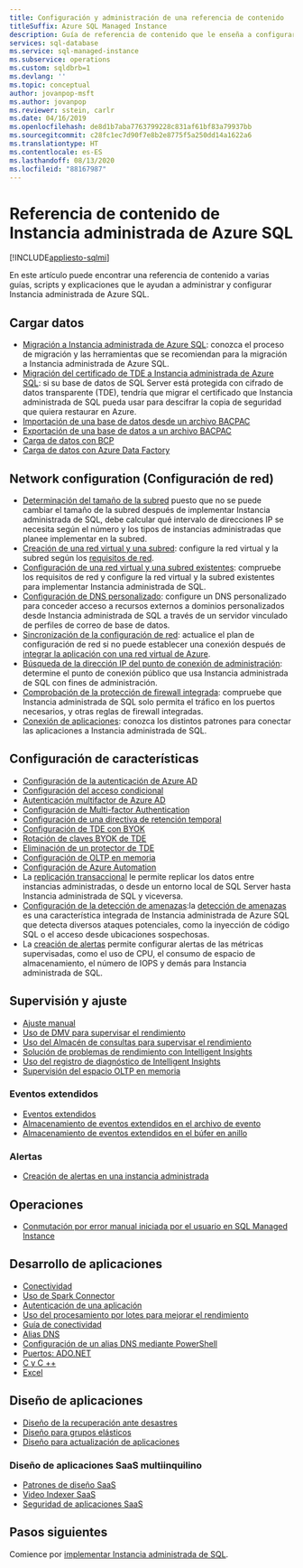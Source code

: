 ```yaml
---
title: Configuración y administración de una referencia de contenido
titleSuffix: Azure SQL Managed Instance
description: Guía de referencia de contenido que le enseña a configurar y administrar Instancia administrada de Azure SQL.
services: sql-database
ms.service: sql-managed-instance
ms.subservice: operations
ms.custom: sqldbrb=1
ms.devlang: ''
ms.topic: conceptual
author: jovanpop-msft
ms.author: jovanpop
ms.reviewer: sstein, carlr
ms.date: 04/16/2019
ms.openlocfilehash: de8d1b7aba7763799228c831af61bf83a79937bb
ms.sourcegitcommit: c28fc1ec7d90f7e8b2e8775f5a250dd14a1622a6
ms.translationtype: HT
ms.contentlocale: es-ES
ms.lasthandoff: 08/13/2020
ms.locfileid: "88167987"
---
```

# <a name="azure-sql-managed-instance-content-reference"></a>Referencia de contenido de Instancia administrada de Azure SQL
[!INCLUDE[appliesto-sqlmi](../includes/appliesto-sqlmi.md)]

En este artículo puede encontrar una referencia de contenido a varias guías, scripts y explicaciones que le ayudan a administrar y configurar Instancia administrada de Azure SQL.

## <a name="load-data"></a>Cargar datos

- [Migración a Instancia administrada de Azure SQL](migrate-to-instance-from-sql-server.md): conozca el proceso de migración y las herramientas que se recomiendan para la migración a Instancia administrada de Azure SQL.
- [Migración del certificado de TDE a Instancia administrada de Azure SQL](tde-certificate-migrate.md): si su base de datos de SQL Server está protegida con cifrado de datos transparente (TDE), tendría que migrar el certificado que Instancia administrada de SQL pueda usar para descifrar la copia de seguridad que quiera restaurar en Azure.
- [Importación de una base de datos desde un archivo BACPAC](../database/database-import.md)
- [Exportación de una base de datos a un archivo BACPAC](../database/database-export.md)
- [Carga de datos con BCP](../load-from-csv-with-bcp.md)
- [Carga de datos con Azure Data Factory](../../data-factory/connector-azure-sql-database.md?toc=/azure/sql-database/toc.json)

## <a name="network-configuration"></a>Network configuration (Configuración de red)

- [Determinación del tamaño de la subred](vnet-subnet-determine-size.md) puesto que no se puede cambiar el tamaño de la subred después de implementar Instancia administrada de SQL, debe calcular qué intervalo de direcciones IP se necesita según el número y los tipos de instancias administradas que planee implementar en la subred. 
- [Creación de una red virtual y una subred](virtual-network-subnet-create-arm-template.md): configure la red virtual y la subred según los [requisitos de red](connectivity-architecture-overview.md#network-requirements). 
- [Configuración de una red virtual y una subred existentes](vnet-existing-add-subnet.md): compruebe los requisitos de red y configure la red virtual y la subred existentes para implementar Instancia administrada de SQL. 
- [Configuración de DNS personalizado](custom-dns-configure.md): configure un DNS personalizado para conceder acceso a recursos externos a dominios personalizados desde Instancia administrada de SQL a través de un servidor vinculado de perfiles de correo de base de datos. 
- [Sincronización de la configuración de red](azure-app-sync-network-configuration.md): actualice el plan de configuración de red si no puede establecer una conexión después de [integrar la aplicación con una red virtual de Azure](../../app-service/web-sites-integrate-with-vnet.md).
- [Búsqueda de la dirección IP del punto de conexión de administración](management-endpoint-find-ip-address.md): determine el punto de conexión público que usa Instancia administrada de SQL con fines de administración. 
- [Comprobación de la protección de firewall integrada](management-endpoint-verify-built-in-firewall.md): compruebe que Instancia administrada de SQL solo permita el tráfico en los puertos necesarios, y otras reglas de firewall integradas. 
- [Conexión de aplicaciones](connect-application-instance.md): conozca los distintos patrones para conectar las aplicaciones a Instancia administrada de SQL.

## <a name="feature-configuration"></a>Configuración de características

- [Configuración de la autenticación de Azure AD](../database/authentication-aad-configure.md)
- [Configuración del acceso condicional](../database/conditional-access-configure.md)
- [Autenticación multifactor de Azure AD](../database/authentication-mfa-ssms-overview.md)
- [Configuración de Multi-factor Authentication](../database/authentication-mfa-ssms-configure.md)
- [Configuración de una directiva de retención temporal](../database/temporal-tables-retention-policy.md)
- [Configuración de TDE con BYOK](../database/transparent-data-encryption-byok-configure.md)
- [Rotación de claves BYOK de TDE](../database/transparent-data-encryption-byok-key-rotation.md)
- [Eliminación de un protector de TDE](../database/transparent-data-encryption-byok-remove-tde-protector.md)
- [Configuración de OLTP en memoria](../in-memory-oltp-configure.md)
- [Configuración de Azure Automation](../database/automation-manage.md)
- La [replicación transaccional](replication-between-two-instances-configure-tutorial.md) le permite replicar los datos entre instancias administradas, o desde un entorno local de SQL Server hasta Instancia administrada de SQL y viceversa.
- [Configuración de la detección de amenazas](threat-detection-configure.md):la [detección de amenazas](../database/threat-detection-overview.md) es una característica integrada de Instancia administrada de Azure SQL que detecta diversos ataques potenciales, como la inyección de código SQL o el acceso desde ubicaciones sospechosas. 
- La [creación de alertas](alerts-create.md) permite configurar alertas de las métricas supervisadas, como el uso de CPU, el consumo de espacio de almacenamiento, el número de IOPS y demás para Instancia administrada de SQL. 

## <a name="monitoring-and-tuning"></a>Supervisión y ajuste

- [Ajuste manual](../database/performance-guidance.md)
- [Uso de DMV para supervisar el rendimiento](../database/monitoring-with-dmvs.md)
- [Uso del Almacén de consultas para supervisar el rendimiento](https://docs.microsoft.com/sql/relational-databases/performance/best-practice-with-the-query-store#Insight)
- [Solución de problemas de rendimiento con Intelligent Insights](../database/intelligent-insights-troubleshoot-performance.md)
- [Uso del registro de diagnóstico de Intelligent Insights](../database/intelligent-insights-use-diagnostics-log.md)
- [Supervisión del espacio OLTP en memoria](../in-memory-oltp-monitor-space.md)

### <a name="extended-events"></a>Eventos extendidos

- [Eventos extendidos](../database/xevent-db-diff-from-svr.md)
- [Almacenamiento de eventos extendidos en el archivo de evento](../database/xevent-code-event-file.md)
- [Almacenamiento de eventos extendidos en el búfer en anillo](../database/xevent-code-ring-buffer.md)

### <a name="alerting"></a>Alertas

- [Creación de alertas en una instancia administrada](alerts-create.md)

## <a name="operations"></a>Operaciones

- [Conmutación por error manual iniciada por el usuario en SQL Managed Instance](user-initiated-failover.md)

## <a name="develop-applications"></a>Desarrollo de aplicaciones

- [Conectividad](../database/connect-query-content-reference-guide.md#libraries)
- [Uso de Spark Connector](../../cosmos-db/spark-connector.md)
- [Autenticación de una aplicación](../database/application-authentication-get-client-id-keys.md)
- [Uso del procesamiento por lotes para mejorar el rendimiento](../performance-improve-use-batching.md)
- [Guía de conectividad](../database/troubleshoot-common-connectivity-issues.md)
- [Alias DNS](../database/dns-alias-overview.md)
- [Configuración de un alias DNS mediante PowerShell](../database/dns-alias-powershell-create.md)
- [Puertos: ADO.NET](../database/adonet-v12-develop-direct-route-ports.md)
- [C y C ++](../database/develop-cplusplus-simple.md)
- [Excel](../database/connect-excel.md)

## <a name="design-applications"></a>Diseño de aplicaciones

- [Diseño de la recuperación ante desastres](../database/designing-cloud-solutions-for-disaster-recovery.md)
- [Diseño para grupos elásticos](../database/disaster-recovery-strategies-for-applications-with-elastic-pool.md)
- [Diseño para actualización de aplicaciones](../database/manage-application-rolling-upgrade.md)

### <a name="design-multi-tenant-saas-applications"></a>Diseño de aplicaciones SaaS multiinquilino

- [Patrones de diseño SaaS](../database/saas-tenancy-app-design-patterns.md)
- [Video Indexer SaaS](../database/saas-tenancy-video-index-wingtip-brk3120-20171011.md)
- [Seguridad de aplicaciones SaaS](../database/saas-tenancy-elastic-tools-multi-tenant-row-level-security.md)

## <a name="next-steps"></a>Pasos siguientes

Comience por [implementar Instancia administrada de SQL](instance-create-quickstart.md).

